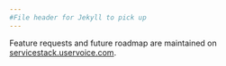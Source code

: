 ```yaml
---
#File header for Jekyll to pick up 
---
```

Feature requests and future roadmap are maintained on [servicestack.uservoice.com](http://servicestack.uservoice.com/forums/176786-feature-requests).
